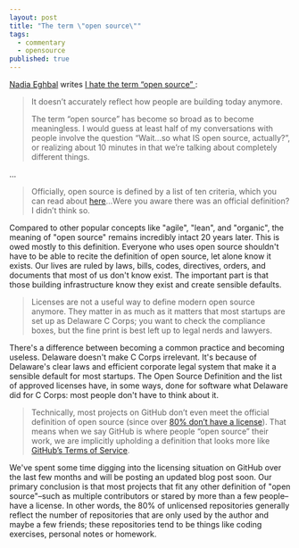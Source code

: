 ```yaml
---
layout: post
title: "The term \"open source\""
tags: 
  - commentary
  - opensource
published: true
---
```


[Nadia Eghbal](https://twitter.com/nayafia) writes [I hate the term “open source”
](https://medium.com/@nayafia/i-hate-the-term-open-source-a65fd481a95):

> It doesn’t accurately reflect how people are building today anymore.
>
> The term “open source” has become so broad as to become meaningless. I would guess at least half of my conversations with people involve the question “Wait…so what IS open source, actually?”, or realizing about 10 minutes in that we’re talking about completely different things.

…

> Officially, open source is defined by a list of ten criteria, which you can read about [here](https://opensource.org/osd)…Were you aware there was an official definition? I didn’t think so.

Compared to other popular concepts like "agile", "lean", and "organic", the meaning of "open source" remains incredibly intact 20 years later. This is owed mostly to this definition. Everyone who uses open source shouldn't have to be able to recite the definition of open source, let alone know it exists. Our lives are ruled by laws, bills, codes, directives, orders, and documents that most of us don't know exist. The important part is that those building infrastructure know they exist and create sensible defaults.

> Licenses are not a useful way to define modern open source anymore. They matter in as much as it matters that most startups are set up as Delaware C Corps; you want to check the compliance boxes, but the fine print is best left up to legal nerds and lawyers.

There's a difference between becoming a common practice and becoming useless. Delaware doesn't make C Corps irrelevant. It's because of Delaware's clear laws and efficient corporate legal system that make it a sensible default for most startups. The Open Source Definition and the list of approved licenses have, in some ways, done for software what Delaware did for C Corps: most people don't have to think about it.

> Technically, most projects on GitHub don’t even meet the official definition of open source (since over [80% don’t have a license](https://github.com/blog/1964-open-source-license-usage-on-github-com)). That means when we say GitHub is where people “open source” their work, we are implicitly upholding a definition that looks more like [GitHub’s Terms of Service](https://help.github.com/articles/open-source-licensing/#what-happens-if-i-dont-choose-a-license).

We've spent some time digging into the licensing situation on GitHub over the last few months and will be posting an updated blog post soon. Our primary conclusion is that most projects that fit any other definition of "open source"–such as multiple contributors or stared by more than a few people–have a license. In other words, the 80% of unlicensed repositories generally reflect the number of repositories that are only used by the author and maybe a few friends; these repositories tend to be things like coding exercises, personal notes or homework.
